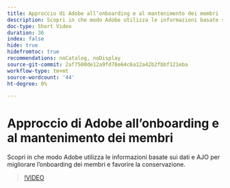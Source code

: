 ```yaml
---
title: Approccio di Adobe all’onboarding e al mantenimento dei membri
description: Scopri in che modo Adobe utilizza le informazioni basate sui dati e AJO per migliorare l’onboarding dei membri e favorire la conservazione.
doc-type: Short Video
duration: 36
index: false
hide: true
hidefromtoc: true
recommendations: noCatalog, noDisplay
source-git-commit: 2af7500de12a9fd78e64c6a12a42b2fbbf121eba
workflow-type: tm+mt
source-wordcount: '44'
ht-degree: 0%

---
```



# Approccio di Adobe all’onboarding e al mantenimento dei membri

Scopri in che modo Adobe utilizza le informazioni basate sui dati e AJO per migliorare l’onboarding dei membri e favorire la conservazione.

<!-- 62_S655_3442541_35_adobes-approach-to-member-onboarding-and-retention -->
>[!VIDEO](https://video.tv.adobe.com/v/3458282/?learn=on&enablevpops=true)
